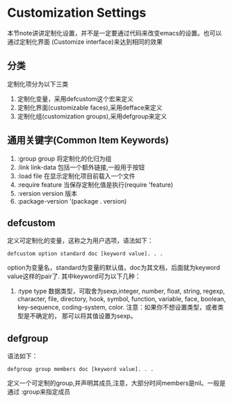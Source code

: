 # Customization Settings
本节note讲讲定制化设置，并不是一定要通过代码来改变emacs的设置。也可以通过定制化界面
(Customize interface)来达到相同的效果

## 分类
定制化项分为以下三类  
1. 定制化变量，采用defcustom这个宏来定义  
2. 定制化界面(customizable faces),采用defface来定义  
3. 定制化组(customization groups),采用defgroup来定义  

## 通用关键字(Common Item Keywords)
1. :group group 将定制化的化归为组  
2. :link link-data 包括一个额外链接,一般用于按钮  
3. :load file 在显示定制化项目前载入一个文件  
4. :require feature 当保存定制化值是执行(require 'feature)  
5. :version version 版本  
6. :package-version ’(package . version)  

## defcustom
定义可定制化的变量，这称之为用户选项，语法如下：
```
defcustom option standard doc [keyword value]. . .
```
option为变量名，standard为变量的默认值，doc为其文档，后面就为keyword value这样的pair了.
其中keyword可为以下几种：
1. :type type 数据类型，可取舍为sexp,integer, number, float, string, regexp,
character, file, directory, hook, symbol, function, variable, face, boolean,
key-sequence, coding-system, color. 注意：如果你不想设置类型，或者类型是不确定的，
那可以将其值设置为sexp。

## defgroup
语法如下：  
```elisp
defgroup group members doc [keyword value]. . .
```
定义一个可定制的group,并声明其成员,注意，大部分时间members是nil。一般是通过
:group来指定成员
